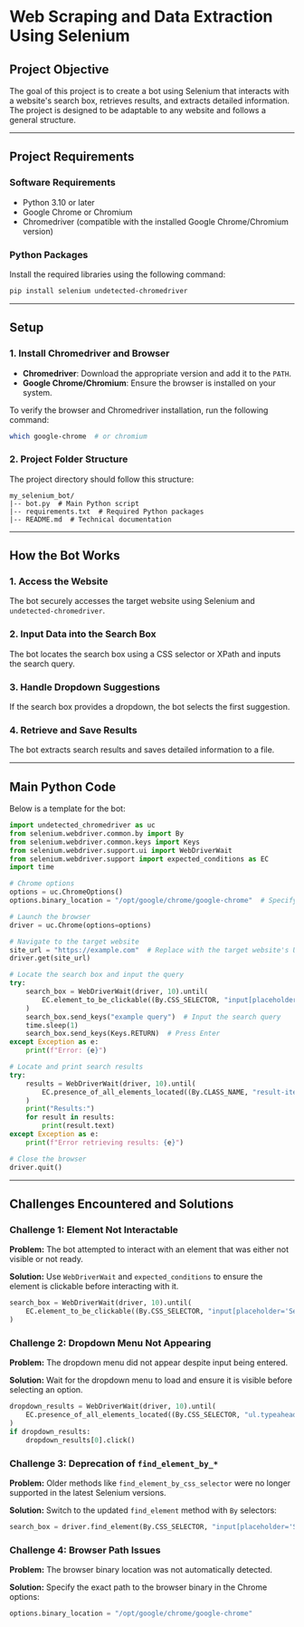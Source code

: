 # Web Scraping and Data Extraction Using Selenium

## Project Objective
The goal of this project is to create a bot using Selenium that interacts with a website's search box, retrieves results, and extracts detailed information. The project is designed to be adaptable to any website and follows a general structure.

---

## Project Requirements

### Software Requirements
- Python 3.10 or later
- Google Chrome or Chromium
- Chromedriver (compatible with the installed Google Chrome/Chromium version)

### Python Packages
Install the required libraries using the following command:
```bash
pip install selenium undetected-chromedriver
```

---

## Setup

### 1. Install Chromedriver and Browser
- **Chromedriver**: Download the appropriate version and add it to the `PATH`.
- **Google Chrome/Chromium**: Ensure the browser is installed on your system.

To verify the browser and Chromedriver installation, run the following command:
```bash
which google-chrome  # or chromium
```

### 2. Project Folder Structure
The project directory should follow this structure:
```
my_selenium_bot/
|-- bot.py  # Main Python script
|-- requirements.txt  # Required Python packages
|-- README.md  # Technical documentation
```

---

## How the Bot Works

### 1. Access the Website
The bot securely accesses the target website using Selenium and `undetected-chromedriver`.

### 2. Input Data into the Search Box
The bot locates the search box using a CSS selector or XPath and inputs the search query.

### 3. Handle Dropdown Suggestions
If the search box provides a dropdown, the bot selects the first suggestion.

### 4. Retrieve and Save Results
The bot extracts search results and saves detailed information to a file.

---

## Main Python Code
Below is a template for the bot:

```python
import undetected_chromedriver as uc
from selenium.webdriver.common.by import By
from selenium.webdriver.common.keys import Keys
from selenium.webdriver.support.ui import WebDriverWait
from selenium.webdriver.support import expected_conditions as EC
import time

# Chrome options
options = uc.ChromeOptions()
options.binary_location = "/opt/google/chrome/google-chrome"  # Specify the browser path

# Launch the browser
driver = uc.Chrome(options=options)

# Navigate to the target website
site_url = "https://example.com"  # Replace with the target website's URL
driver.get(site_url)

# Locate the search box and input the query
try:
    search_box = WebDriverWait(driver, 10).until(
        EC.element_to_be_clickable((By.CSS_SELECTOR, "input[placeholder='Search']"))  # CSS selector for the search box
    )
    search_box.send_keys("example query")  # Input the search query
    time.sleep(1)
    search_box.send_keys(Keys.RETURN)  # Press Enter
except Exception as e:
    print(f"Error: {e}")

# Locate and print search results
try:
    results = WebDriverWait(driver, 10).until(
        EC.presence_of_all_elements_located((By.CLASS_NAME, "result-item"))  # Class name for result items
    )
    print("Results:")
    for result in results:
        print(result.text)
except Exception as e:
    print(f"Error retrieving results: {e}")

# Close the browser
driver.quit()
```

---

## Challenges Encountered and Solutions

### Challenge 1: Element Not Interactable
**Problem:** The bot attempted to interact with an element that was either not visible or not ready.

**Solution:** Use `WebDriverWait` and `expected_conditions` to ensure the element is clickable before interacting with it.
```python
search_box = WebDriverWait(driver, 10).until(
    EC.element_to_be_clickable((By.CSS_SELECTOR, "input[placeholder='Search']"))
)
```

### Challenge 2: Dropdown Menu Not Appearing
**Problem:** The dropdown menu did not appear despite input being entered.

**Solution:** Wait for the dropdown menu to load and ensure it is visible before selecting an option.
```python
dropdown_results = WebDriverWait(driver, 10).until(
    EC.presence_of_all_elements_located((By.CSS_SELECTOR, "ul.typeahead.dropdown-menu li a"))
)
if dropdown_results:
    dropdown_results[0].click()
```

### Challenge 3: Deprecation of `find_element_by_*`
**Problem:** Older methods like `find_element_by_css_selector` were no longer supported in the latest Selenium versions.

**Solution:** Switch to the updated `find_element` method with `By` selectors:
```python
search_box = driver.find_element(By.CSS_SELECTOR, "input[placeholder='Search']")
```

### Challenge 4: Browser Path Issues
**Problem:** The browser binary location was not automatically detected.

**Solution:** Specify the exact path to the browser binary in the Chrome options:
```python
options.binary_location = "/opt/google/chrome/google-chrome"
```
